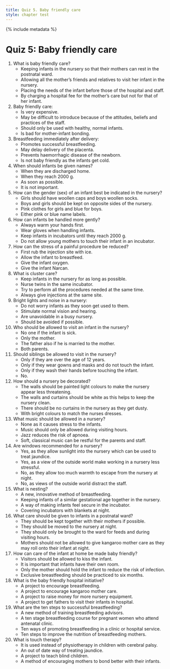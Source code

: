 ```yaml
---
title: Quiz 5. Baby friendly care
style: chapter test
---
```


{% include metadata %}

# Quiz 5: Baby friendly care

1.	What is baby friendly care?
	-	Keeping infants in the nursery so that their mothers can rest in the postnatal ward.
	-	Allowing all the mother’s friends and relatives to visit her infant in the nursery.
	+	Placing the needs of the infant before those of the hospital and staff.
	-	By charging a hospital fee for the mother’s care but not for that of her infant.
2.	Baby friendly care:
	-	Is very expensive.
	+	May be difficult to introduce because of the attitudes, beliefs and practices of the staff.
	-	Should only be used with healthy, normal infants.
	-	Is bad for mother-infant bonding.
3.	Breastfeeding immediately after delivery:
	+	Promotes successful breastfeeding.
	-	May delay delivery of the placenta.
	-	Prevents haemorrhagic disease of the newborn.
	-	Is not baby friendly as the infants get cold.
4.	When should infants be given names?
	-	When they are discharged home.
	-	When they reach 2000 g.
	+	As soon as possible.
	-	It is not important.
5.	How can the gender (sex) of an infant best be indicated in the nursery?
	-	Girls should have woollen caps and boys woollen socks.
	-	Boys and girls should be kept on opposite sides of the nursery.
	-	Pink clothes for girls and blue for boys.
	+	Either pink or blue name labels.
6.	How can infants be handled more gently?
	+	Always warm your hands first.
	-	Wear gloves when handling infants.
	-	Keep infants in incubators until they reach 2000 g.
	-	Do not allow young mothers to touch their infant in an incubator.
7.	How can the stress of a painful procedure be reduced?
	-	First rub the injection site with ice.
	+	Allow the infant to breastfeed.
	-	Give the infant oxygen.
	-	Give the infant Narcan.
8.	What is cluster care?
	-	Keep infants in the nursery for as long as possible.
	-	Nurse twins in the same incubator.
	+	Try to perform all the procedures needed at the same time.
	-	Always give injections at the same site.
9.	Bright lights and noise in a nursery:
	-	Do not worry infants as they soon get used to them.
	-	Stimulate normal vision and hearing.
	-	Are unavoidable in a busy nursery.
	+	Should be avoided if possible.
10.	Who should be allowed to visit an infant in the nursery?
	-	No one if the infant is sick.
	-	Only the mother.
	-	The father also if he is married to the mother.
	+	Both parents.
11.	Should siblings be allowed to visit in the nursery?
	-	Only if they are over the age of 12 years.
	-	Only if they wear gowns and masks and do not touch the infant.
	+	Only if they wash their hands before touching the infant.
	-	No.
12.	How should a nursery be decorated?
	+	The walls should be painted light colours to make the nursery appear less threatening.
	-	The walls and curtains should be white as this helps to keep the nursery clean.
	-	There should be no curtains in the nursery as they get dusty.
	-	With bright colours to match the nurses dresses.
13.	What music should be allowed in a nursery?
	-	None as it causes stress to the infants.
	-	Music should only be allowed during visiting hours.
	-	Jazz reduces the risk of apnoea.
	+	Soft, classical music can be restful for the parents and staff.
14.	Are windows recommended for a nursery?
	-	Yes, as they allow sunlight into the nursery which can be used to treat jaundice.
	+	Yes, as a view of the outside world make working in a nursery less stressful.
	-	No, as they allow too much warmth to escape from the nursery at night.
	-	No, as views of the outside world distract the staff.
15.	What is nesting?
	-	A new, innovative method of breastfeeding.
	-	Keeping infants of a similar gestational age together in the nursery.
	+	A way of making infants feel secure in the incubator.
	-	Covering incubators with blankets at night.
16.	What care should be given to infants in a postnatal ward?
	+	They should be kept together with their mothers if possible.
	-	They should be moved to the nursery at night.
	-	They should only be brought to the ward for feeds and during visiting hours.
	-	Mothers should not be allowed to give kangaroo mother care as they may roll onto their infant at night.
17.	How can care of the infant at home be made baby friendly?
	-	Visitors should be allowed to kiss the infant.
	-	It is important that infants have their own room.
	-	Only the mother should hold the infant to reduce the risk of infection.
	+	Exclusive breastfeeding should be practiced to six months.
18.	What is the baby friendly hospital initiative?
	+	A project to encourage breastfeeding.
	-	A project to encourage kangaroo mother care.
	-	A project to raise money for more nursery equipment.
	-	A project to get fathers to visit their infants in hospital.
19.	What are the ten steps to successful breastfeeding?
	-	A new method of training breastfeeding advisors.
	-	A ten stage breastfeeding course for pregnant women who attend antenatal clinic.
	+	Ten ways of promoting breastfeeding in a clinic or hospital service.
	-	Ten steps to improve the nutrition of breastfeeding mothers.
20.	What is touch therapy?
	-	It is used instead of physiotherapy in children with cerebral palsy.
	-	An out of date way of treating jaundice.
	-	A project to teach blind children.
	+	A method of encouraging mothers to bond better with their infants.
